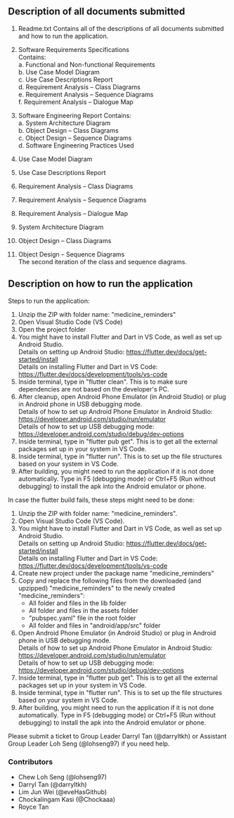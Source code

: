 ## Description of all documents submitted

1. Readme.txt
   Contains all of the descriptions of all documents submitted and how to run the application.

2. Software Requirements Specifications   
   Contains:   
   a. Functional and Non-functional Requirements   
   b. Use Case Model Diagram  
   c. Use Case Descriptions Report  
   d. Requirement Analysis – Class Diagrams  
   e. Requirement Analysis – Sequence Diagrams  
   f. Requirement Analysis – Dialogue Map 

3. Software Engineering Report
   Contains:   
   a. System Architecture Diagram   
   b. Object Design – Class Diagrams   
   c. Object Design – Sequence Diagrams   
   d. Software Engineering Practices Used

4. Use Case Model Diagram
5. Use Case Descriptions Report

6. Requirement Analysis – Class Diagrams
7. Requirement Analysis – Sequence Diagrams
8. Requirement Analysis – Dialogue Map

9. System Architecture Diagram

10. Object Design – Class Diagrams
11. Object Design – Sequence Diagrams  
    The second iteration of the class and sequence diagrams.

## Description on how to run the application
Steps to run the application:
1) Unzip the ZIP with folder name: "medicine_reminders"
2) Open Visual Studio Code (VS Code)
3) Open the project folder
4) You might have to install Flutter and Dart in VS Code, as well as set up Android Studio.  
   Details on setting up Android Studio: https://flutter.dev/docs/get-started/install  
   Details on installing Flutter and Dart in VS Code: https://flutter.dev/docs/development/tools/vs-code
4) Inside terminal, type in "flutter clean". This is to make sure dependencies are not based on the developer's PC.
5) After cleanup, open Android Phone Emulator (in Android Studio) or plug in Android phone in USB debugging mode.    
   Details of how to set up Android Phone Emulator in Android Studio: https://developer.android.com/studio/run/emulator    
   Details of how to set up USB debugging mode: https://developer.android.com/studio/debug/dev-options
6) Inside terminal, type in "flutter pub get". This is to get all the external packages set up in your system in VS Code.
7) Inside terminal, type in "flutter run". This is to set up the file structures based on your system in VS Code.
8) After building, you might need to run the application if it is not done automatically. 
   Type in F5 (debugging mode) or Ctrl+F5 (Run without debugging) to install the apk into the Android emulator or phone.


In case the flutter build fails, these steps might need to be done:
1) Unzip the ZIP with folder name: "medicine_reminders".
2) Open Visual Studio Code (VS Code).
3) You might have to install Flutter and Dart in VS Code, as well as set up Android Studio.  
   Details on setting up Android Studio: https://flutter.dev/docs/get-started/install  
   Details on installing Flutter and Dart in VS Code: https://flutter.dev/docs/development/tools/vs-code
4) Create new project under the package name "medicine_reminders"
5) Copy and replace the following files from the downloaded (and upzipped) "medicine_reminders" to the newly created "medicine_reminders":
   - All folder and files in the lib folder
   - All folder and files in the assets folder
   - "pubspec.yaml" file in the root folder
   - All folder and files in "android/app/src" folder
6) Open Android Phone Emulator (in Android Studio) or plug in Android phone in USB debugging mode.    
   Details of how to set up Android Phone Emulator in Android Studio: https://developer.android.com/studio/run/emulator    
   Details of how to set up USB debugging mode: https://developer.android.com/studio/debug/dev-options
7) Inside terminal, type in "flutter pub get". This is to get all the external packages set up in your system in VS Code.
8) Inside terminal, type in "flutter run". This is to set up the file structures based on your system in VS Code.
9) After building, you might need to run the application if it is not done automatically.
   Type in F5 (debugging mode) or Ctrl+F5 (Run without debugging) to install the apk into the Android emulator or phone.

Please submit a ticket to Group Leader Darryl Tan (@darryltkh) or Assistant Group Leader Loh Seng (@lohseng97) if you need help.

### Contributors
- Chew Loh Seng (@lohseng97)
- Darryl Tan (@darryltkh)
- Lim Jun Wei (@eveHasGithub)
- Chockalingam Kasi (@Chockaaa)
- Royce Tan
